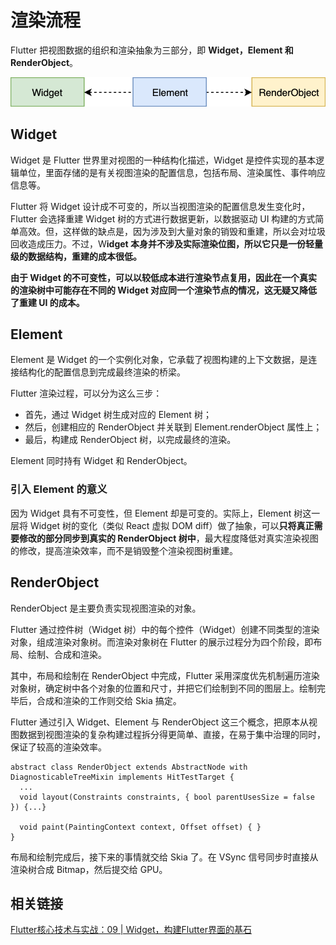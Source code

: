 # 渲染流程

Flutter 把视图数据的组织和渲染抽象为三部分，即 **Widget，Element 和 RenderObject**。

![Widget/Element/RenderObject](../.gitbook/assets/image%20%285%29.png)

## Widget

Widget 是 Flutter 世界里对视图的一种结构化描述，Widget 是控件实现的基本逻辑单位，里面存储的是有关视图渲染的配置信息，包括布局、渲染属性、事件响应信息等。

Flutter 将 Widget 设计成不可变的，所以当视图渲染的配置信息发生变化时，Flutter 会选择重建 Widget 树的方式进行数据更新，以数据驱动 UI 构建的方式简单高效。但，这样做的缺点是，因为涉及到大量对象的销毁和重建，所以会对垃圾回收造成压力。不过，W**idget 本身并不涉及实际渲染位图，所以它只是一份轻量级的数据结构，重建的成本很低。**

**由于 Widget 的不可变性，可以以较低成本进行渲染节点复用，因此在一个真实的渲染树中可能存在不同的 Widget 对应同一个渲染节点的情况，这无疑又降低了重建 UI 的成本。**

## Element

Element 是 Widget 的一个实例化对象，它承载了视图构建的上下文数据，是连接结构化的配置信息到完成最终渲染的桥梁。

Flutter 渲染过程，可以分为这么三步：

* 首先，通过 Widget 树生成对应的 Element 树；
* 然后，创建相应的 RenderObject 并关联到 Element.renderObject 属性上；
* 最后，构建成 RenderObject 树，以完成最终的渲染。

Element 同时持有 Widget 和 RenderObject。

### 引入 Element 的意义

因为 Widget 具有不可变性，但 Element 却是可变的。实际上，Element 树这一层将 Widget 树的变化（类似 React 虚拟 DOM diff）做了抽象，可以**只将真正需要修改的部分同步到真实的 RenderObject 树中**，最大程度降低对真实渲染视图的修改，提高渲染效率，而不是销毁整个渲染视图树重建。

## RenderObject

RenderObject 是主要负责实现视图渲染的对象。

Flutter 通过控件树（Widget 树）中的每个控件（Widget）创建不同类型的渲染对象，组成渲染对象树。而渲染对象树在 Flutter 的展示过程分为四个阶段，即布局、绘制、合成和渲染。 

其中，布局和绘制在 RenderObject 中完成，Flutter 采用深度优先机制遍历渲染对象树，确定树中各个对象的位置和尺寸，并把它们绘制到不同的图层上。绘制完毕后，合成和渲染的工作则交给 Skia 搞定。

Flutter 通过引入 Widget、Element 与 RenderObject 这三个概念，把原本从视图数据到视图渲染的复杂构建过程拆分得更简单、直接，在易于集中治理的同时，保证了较高的渲染效率。

```text
abstract class RenderObject extends AbstractNode with DiagnosticableTreeMixin implements HitTestTarget {
  ...
  void layout(Constraints constraints, { bool parentUsesSize = false }) {...}
  
  void paint(PaintingContext context, Offset offset) { }
}
```

布局和绘制完成后，接下来的事情就交给 Skia 了。在 VSync 信号同步时直接从渲染树合成 Bitmap，然后提交给 GPU。

## 相关链接

[Flutter核心技术与实战：09 \| Widget，构建Flutter界面的基石](https://time.geekbang.org/column/article/108522)

